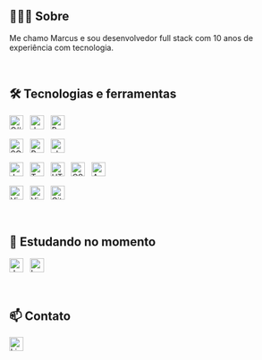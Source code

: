 ## 👨🏻‍💻 Sobre

Me chamo Marcus e sou desenvolvedor full stack com 10 anos de experiência com tecnologia.

<br>

<a name="#tecnologia"></a>
## 🛠 Tecnologias e ferramentas

[<img src="https://img.shields.io/badge/C%23-373D48?logo=c-sharp&logoColor=239120" alt="C# logo" title="C#" height="25" />][tec_anchor]
&nbsp;
[<img src="https://img.shields.io/badge/.NET-373D48?logo=dotnet&logoColor=A376D5" alt="dotnet logo" title=".NET" height="25" />][tec_anchor]
&nbsp;
[<img src="https://img.shields.io/badge/RabbitMQ-373D48?logo=rabbitmq&logoColor=FF6600" alt="RabbitMQ logo" title="RabbitMQ" height="25" />][tec_anchor]
<br>

[<img src="https://img.shields.io/badge/SQL%20Server-373D48?logo=microsoft-sql-server&logoColor=de5654" alt="SQL Server logo" title="SQL Server" height="25" />][tec_anchor]
&nbsp;
[<img src="https://img.shields.io/badge/Redis-373D48?logo=redis&logoColor=DC382C" alt="Redis logo" title="Redis" height="25" />][tec_anchor]
&nbsp;
[<img src="https://img.shields.io/badge/ElasticSearch-373D48?logo=elasticsearch&logoColor=F0BF1A" alt="elasticsearch logo" title="ElasticSearch" height="25" />][tec_anchor]
&nbsp;
<br>

[<img src="https://img.shields.io/badge/JavaScript-373D48?logo=javascript&logoColor=F7DF1E" alt="JavaScript logo" title="JavaScript" height="25" />][tec_anchor]
&nbsp;
[<img src="https://img.shields.io/badge/TypeScript-373D48?logo=typescript&logoColor=3178C6" alt="TypeScript logo" title="TypeScript" height="25" />][tec_anchor]
&nbsp;
[<img src="https://img.shields.io/badge/HTML5-373D48?logo=html5&logoColor=E34F26" alt="HTML5 logo" title="HTML5" height="25" />][tec_anchor]
&nbsp;
[<img src="https://img.shields.io/badge/CSS3-373D48?logo=css3&logoColor=1572B6" alt="CSS3 logo" title="CSS3" height="25" />][tec_anchor]
&nbsp;
[<img src="https://img.shields.io/badge/Angular-373D48?logo=angular&logoColor=DD0031" alt="Angular logo" title="Angular 2+" height="25" />][tec_anchor]
<br>

[<img src="https://img.shields.io/badge/Visual%20Studio-373D48?logo=visual-studio&logoColor=CD97F9" alt="Visual Studio logo" title="Visual Studio" height="25" />][tec_anchor]
&nbsp;
[<img src="https://img.shields.io/badge/VS%20Code-373D48?logo=visual-studio-code&logoColor=007ACC" alt="Visual Studio Code logo" title="Visual Studio Code" height="25" />][tec_anchor]
&nbsp;
[<img src="https://img.shields.io/badge/Git-373D48?logo=git&logoColor=F05032" alt="Git logo" title="Git" height="25" />][tec_anchor]
&nbsp;

<br>

<a name="#estudo"></a>
## 📖 Estudando no momento

[<img src="https://img.shields.io/badge/docker-373D48?logo=docker&logoColor=2496ED" alt="docker logo" title="docker" height="25" />][estudo_anchor]
&nbsp;
[<img src="https://img.shields.io/badge/kubernetes-373D48?logo=kubernetes&logoColor=326DE6" alt="kubernetes logo" title="kubernetes" height="25" />][estudo_anchor]

<br>

## 📫 Contato
[<img src="https://img.shields.io/badge/LinkedIn-373D48?logo=linkedin&logoColor=0077B5" alt="LinkedIn logo" title="LinkedIn" height="25" />](https://br.linkedin.com/in/marcustavora)


[tec_anchor]: #tecnologia--
[estudo_anchor]: #estudo--

<!---
marcustavora/marcustavora is a ✨ special ✨ repository because its `README.md` (this file) appears on your GitHub profile.
You can click the Preview link to take a look at your changes.
--->
